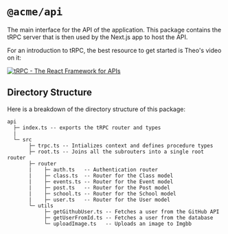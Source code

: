 # `@acme/api`

The main interface for the API of the application. This package contains the tRPC server that is then used by the Next.js app to host the API.

For an introduction to tRPC, the best resource to get started is Theo's video on it:

[![tRPC - The React Framework for APIs](https://i.ytimg.com/vi/cHWFwtX0TLU/hqdefault.jpg?sqp=-oaymwEcCNACELwBSFXyq4qpAw4IARUAAIhCGAFwAcABBg==&rs=AOn4CLBSm-WF5fDfd9asRZpZ9m0JAmEVOQ)](https://www.youtube.com/watch?v=0ZJgIjIuY7U)

## Directory Structure

Here is a breakdown of the directory structure of this package:

```text
api
  ├─ index.ts -- exports the tRPC router and types
  |
  └─ src
       ├─ trpc.ts -- Intializes context and defines procedure types
       ├─ root.ts -- Joins all the subrouters into a single root router
       ├─ router
       |    ├─ auth.ts   -- Authentication router
       |    ├─ class.ts  -- Router for the Class model
       |    ├─ events.ts -- Router for the Event model
       |    ├─ post.ts   -- Router for the Post model
       |    ├─ school.ts -- Router for the School model
       |    ├─ user.ts   -- Router for the User model
       └─ utils
            ├─ getGithubUser.ts -- Fetches a user from the GitHub API
            ├─ getUserFromId.ts -- Fetches a user from the database
            └─ uploadImage.ts   -- Uploads an image to Imgbb
```
